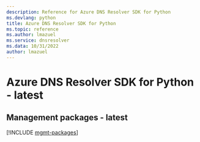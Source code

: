 ```yaml
---
description: Reference for Azure DNS Resolver SDK for Python
ms.devlang: python
title: Azure DNS Resolver SDK for Python
ms.topic: reference
ms.author: lmazuel
ms.service: dnsresolver
ms.data: 10/31/2022
author: lmazuel
---
```

# Azure DNS Resolver SDK for Python - latest

## Management packages - latest
[!INCLUDE [mgmt-packages](dns-resolver-mgmt-index.md)]